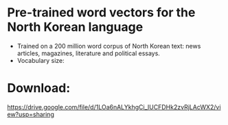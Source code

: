 ﻿Pre-trained word vectors for the North Korean language
=====

* Trained on a 200 million word corpus of North Korean text: news articles, magazines, literature and political essays.
* Vocabulary size:


Download:
=====
https://drive.google.com/file/d/1LOa6nALYkhgCi_IUCFDHk2zvRjLAcWX2/view?usp=sharing
